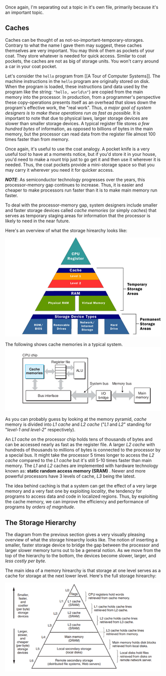 Once again, I'm separating out a topic in it's own file, primarily because it's an important topic.

## Caches

Caches can be thought of as not-so-important-temporary-storages. Contrary to what the name I gave them may suggest, these caches themselves are very important. You may think of them as pockets of your coat. They store whatever is needed for quick access. Similar to coat pockets, the caches are not as big of storage units. You won't carry around a car in your coat pocket. 

Let's consider the `hello` program from [[A Tour of Computer Systems]]. The machine instructions in the `hello` program are originally stored on disk. When the program is loaded, these instructions (and data used by the program like the string: `"hello, world\n"`) are copied from the main memory into the processor. In production, from a programmer's perspective these copy-operations presents itself as an overhead that slows down the program's effective work, the "real work". Thus, _a major goal of system designers is to make these operations run as fast as possible_. It is important to note that due to physical laws, larger storage devices are slower than smaller storage devices. A typical register file stores _a few hundred bytes_ of information, as opposed to billions of bytes in the main memory, but the processor can read data from the register file almost 100 times faster than from memory.

Once again, it's useful to use the coat analogy. A pocket knife is a very useful tool to have at a moments notice, but if you'd store it in your house, you'd need to make a rount trip just to go get it and then use it wherever it is needed. Thus, the coat pockets provide a mini-storage space so that you may carry it wherever you need it for quicker access.

***NOTE***: As semiconductor technology progresses over the years, this processor-memory gap continues to increase. Thus, it is easier and cheaper to make processors run faster than it is to make main memory run faster.

To deal with the processor-memory gap, system designers include smaller and faster storage devices called _cache memories_ (or simply _caches_) that serves as temporary staging areas for information that the processor is likely to need in the near future.

Here's an overview of what the storage hirearchy looks like:

![Memory Pyramid](assets/memory-pyramid.jpg)

The following shows cache memories in a typical system.
![Fig 1.8](assets/cache-memories.png)

As you can probably guess by looking at the memory pyramid, _cache_ memory is divided into _L1 cache_ and _L2 cache_ ("_L1_ and _L2_" standing for "_level-1 and level-2_" respectively). 

An _L1 cache_ on the processor chip holds tens of thousands of bytes and can be accessed nearly as fast as the register file. A larger _L2 cache_ with hundreds of thousands to millions of bytes is connected to the processor by a special bus. It might take the processor 5 times longer to access the _L2 cache_ compared to the _L1 cache_ but it's still 5-10 times faster than main memory. The _L1_ and _L2_ caches are implemented with hardware technology known as: **static random access memory (SRAM)** . Newer and more powerful processors have 3 levels of cache, _L3_ being the latest.

The idea behind caching is that a system can get the effect of a very large memory and a very fast one by exploiting _locality_, the tendency for programs to access data and code in localized regions. Thus, by exploiting the cache memory, we can improve the efficiency and performance of programs by _orders of magnitude_. 

## The Storage Hierarchy

The diagram from the previous section gives a very visually pleasing overview of what the storage hirearchy looks like. The notion of inserting a smaller, faster storage device to bridge the gap between the processor and larger slower memory turns out to be a general notion. As we move from the top of the hierarchy to the bottom, the devices become slower, larger, and _less costly per byte._

The main idea of a memory hirearchy is that storage at one level serves as a cache for storage at the next lower level. Here's the full storage hirearchy:

![Fig 1.9](assets/full-memory-pyramid.png)

